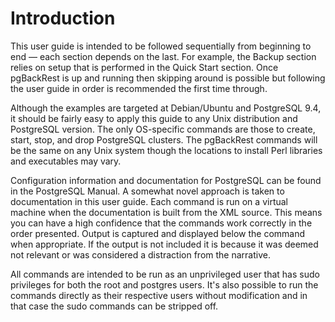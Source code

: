 # Introduction

This user guide is intended to be followed sequentially from beginning to end — each section depends on the last. For example, the Backup section relies on setup that is performed in the Quick Start section. Once pgBackRest is up and running then skipping around is possible but following the user guide in order is recommended the first time through.

Although the examples are targeted at Debian/Ubuntu and PostgreSQL 9.4, it should be fairly easy to apply this guide to any Unix distribution and PostgreSQL version. The only OS-specific commands are those to create, start, stop, and drop PostgreSQL clusters. The pgBackRest commands will be the same on any Unix system though the locations to install Perl libraries and executables may vary.

Configuration information and documentation for PostgreSQL can be found in the PostgreSQL Manual.
A somewhat novel approach is taken to documentation in this user guide. Each command is run on a virtual machine when the documentation is built from the XML source. This means you can have a high confidence that the commands work correctly in the order presented. Output is captured and displayed below the command when appropriate. If the output is not included it is because it was deemed not relevant or was considered a distraction from the narrative.

All commands are intended to be run as an unprivileged user that has sudo privileges for both the root and postgres users. It's also possible to run the commands directly as their respective users without modification and in that case the sudo commands can be stripped off.

